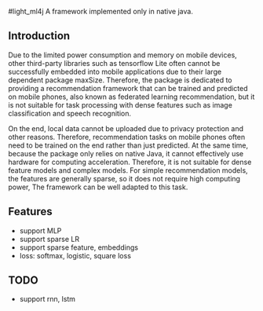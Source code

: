 #light_ml4j
A framework implemented only in native java.

## Introduction
Due to the limited power consumption and memory on mobile devices, 
other third-party libraries such as tensorflow Lite often cannot 
be successfully embedded into mobile applications due to their 
large dependent package maxSize. Therefore, the package is dedicated 
to providing a recommendation framework that can be trained and predicted 
on mobile phones, also known as federated learning recommendation, 
but it is not suitable for task processing with dense features such as 
image classification and speech recognition.



On the end, local data cannot be uploaded due to privacy protection and other reasons. 
Therefore, recommendation tasks on mobile phones often need to be trained on the 
end rather than just predicted. At the same time, because the package only relies 
on native Java, it cannot effectively use hardware for computing acceleration. 
Therefore, it is not suitable for dense feature models and complex models. 
For simple recommendation models, the features are generally sparse, so it does not
 require high computing power, The framework can be well adapted to this task.

## Features
- support MLP
- support sparse LR 
- support sparse feature, embeddings
- loss: softmax, logistic, square loss

## TODO
- support rnn, lstm